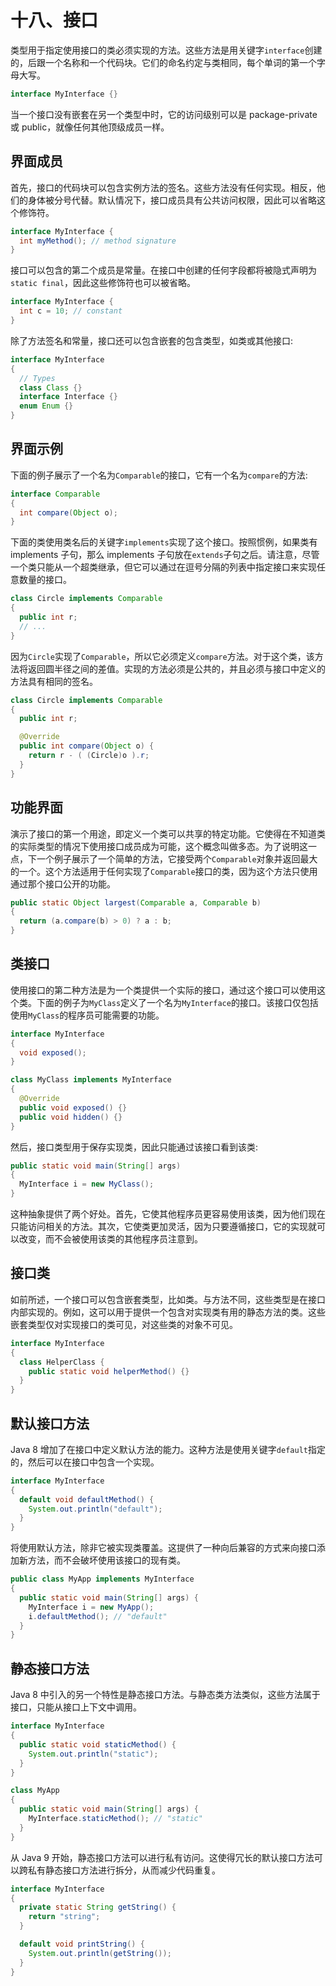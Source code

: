 # 十八、接口

类型用于指定使用接口的类必须实现的方法。这些方法是用关键字`interface`创建的，后跟一个名称和一个代码块。它们的命名约定与类相同，每个单词的第一个字母大写。

```java
interface MyInterface {}

```

当一个接口没有嵌套在另一个类型中时，它的访问级别可以是 package-private 或 public，就像任何其他顶级成员一样。

## 界面成员

首先，接口的代码块可以包含实例方法的签名。这些方法没有任何实现。相反，他们的身体被分号代替。默认情况下，接口成员具有公共访问权限，因此可以省略这个修饰符。

```java
interface MyInterface {
  int myMethod(); // method signature
}

```

接口可以包含的第二个成员是常量。在接口中创建的任何字段都将被隐式声明为`static final`，因此这些修饰符也可以被省略。

```java
interface MyInterface {
  int c = 10; // constant
}

```

除了方法签名和常量，接口还可以包含嵌套的包含类型，如类或其他接口:

```java
interface MyInterface
{
  // Types
  class Class {}
  interface Interface {}
  enum Enum {}
}

```

## 界面示例

下面的例子展示了一个名为`Comparable`的接口，它有一个名为`compare`的方法:

```java
interface Comparable
{
  int compare(Object o);
}

```

下面的类使用类名后的关键字`implements`实现了这个接口。按照惯例，如果类有 implements 子句，那么 implements 子句放在`extends`子句之后。请注意，尽管一个类只能从一个超类继承，但它可以通过在逗号分隔的列表中指定接口来实现任意数量的接口。

```java
class Circle implements Comparable
{
  public int r;
  // ...
}

```

因为`Circle`实现了`Comparable`，所以它必须定义`compare`方法。对于这个类，该方法将返回圆半径之间的差值。实现的方法必须是公共的，并且必须与接口中定义的方法具有相同的签名。

```java
class Circle implements Comparable
{
  public int r;

  @Override
  public int compare(Object o) {
    return r - ( (Circle)o ).r;
  }
}

```

## 功能界面

演示了接口的第一个用途，即定义一个类可以共享的特定功能。它使得在不知道类的实际类型的情况下使用接口成员成为可能，这个概念叫做多态。为了说明这一点，下一个例子展示了一个简单的方法，它接受两个`Comparable`对象并返回最大的一个。这个方法适用于任何实现了`Comparable`接口的类，因为这个方法只使用通过那个接口公开的功能。

```java
public static Object largest(Comparable a, Comparable b)
{
  return (a.compare(b) > 0) ? a : b;
}

```

## 类接口

使用接口的第二种方法是为一个类提供一个实际的接口，通过这个接口可以使用这个类。下面的例子为`MyClass`定义了一个名为`MyInterface`的接口。该接口仅包括使用`MyClass`的程序员可能需要的功能。

```java
interface MyInterface
{
  void exposed();
}

class MyClass implements MyInterface
{
  @Override
  public void exposed() {}
  public void hidden() {}
}

```

然后，接口类型用于保存实现类，因此只能通过该接口看到该类:

```java
public static void main(String[] args)
{
  MyInterface i = new MyClass();
}

```

这种抽象提供了两个好处。首先，它使其他程序员更容易使用该类，因为他们现在只能访问相关的方法。其次，它使类更加灵活，因为只要遵循接口，它的实现就可以改变，而不会被使用该类的其他程序员注意到。

## 接口类

如前所述，一个接口可以包含嵌套类型，比如类。与方法不同，这些类型是在接口内部实现的。例如，这可以用于提供一个包含对实现类有用的静态方法的类。这些嵌套类型仅对实现接口的类可见，对这些类的对象不可见。

```java
interface MyInterface
{
  class HelperClass {
    public static void helperMethod() {}
  }
}

```

## 默认接口方法

Java 8 增加了在接口中定义默认方法的能力。这种方法是使用关键字`default`指定的，然后可以在接口中包含一个实现。

```java
interface MyInterface
{
  default void defaultMethod() {
    System.out.println("default");
  }
}

```

将使用默认方法，除非它被实现类覆盖。这提供了一种向后兼容的方式来向接口添加新方法，而不会破坏使用该接口的现有类。

```java
public class MyApp implements MyInterface
{
  public static void main(String[] args) {
    MyInterface i = new MyApp();
    i.defaultMethod(); // "default"
  }
}

```

## 静态接口方法

Java 8 中引入的另一个特性是静态接口方法。与静态类方法类似，这些方法属于接口，只能从接口上下文中调用。

```java
interface MyInterface
{
  public static void staticMethod() {
    System.out.println("static");
  }
}

class MyApp
{
  public static void main(String[] args) {
    MyInterface.staticMethod(); // "static"
  }
}

```

从 Java 9 开始，静态接口方法可以进行私有访问。这使得冗长的默认接口方法可以跨私有静态接口方法进行拆分，从而减少代码重复。

```java
interface MyInterface
{
  private static String getString() {
    return "string";
  }

  default void printString() {
    System.out.println(getString());
  }
}

```